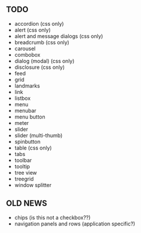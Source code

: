 
## TODO

* accordion (css only)
* alert (css only)
* alert and message dialogs (css only)
* breadcrumb (css only)
* carousel
* combobox
* dialog (modal) (css only)
* disclosure (css only)
* feed
* grid
* landmarks
* link
* listbox
* menu
* menubar
* menu button
* meter
* slider
* slider (multi-thumb)
* spinbutton
* table (css only)
* tabs
* toolbar
* tooltip
* tree view
* treegrid
* window splitter

## OLD NEWS

* chips (is this not a checkbox??)
* navigation panels and rows (application specific?)